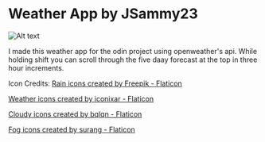 # Weather App by JSammy23


![Alt text](/src/assets/sample.pngraw=true "Preview Screenshot")


I made this weather app for the odin project using openweather's api.
While holding shift you can scroll through the five daay forecast at the top in three hour increments. 




Icon Credits: <a href="https://www.flaticon.com/free-icons/rain" title="rain icons">Rain icons created by Freepik - Flaticon</a>

<a href="https://www.flaticon.com/free-icons/weather" title="weather icons">Weather icons created by iconixar - Flaticon</a>

<a href="https://www.flaticon.com/free-icons/cloudy" title="cloudy icons">Cloudy icons created by bqlqn - Flaticon</a>

<a href="https://www.flaticon.com/free-icons/fog" title="fog icons">Fog icons created by surang - Flaticon</a>